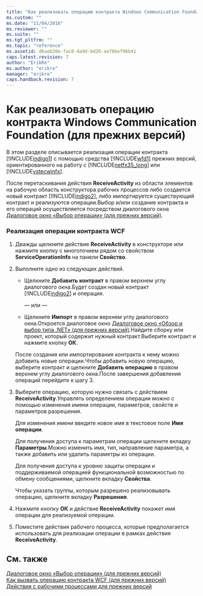 ```yaml
---
title: "Как реализовать операцию контракта Windows Communication Foundation (для прежних версий) | Microsoft Docs"
ms.custom: ""
ms.date: "11/04/2016"
ms.reviewer: ""
ms.suite: ""
ms.tgt_pltfrm: ""
ms.topic: "reference"
ms.assetid: d6aeb20e-fac8-4a9d-bd26-ae78bef96b41
caps.latest.revision: 7
author: "ErikRe"
ms.author: "erikre"
manager: "erikre"
caps.handback.revision: 7
---
```

# Как реализовать операцию контракта Windows Communication Foundation (для прежних версий)
В этом разделе описывается реализация операции контракта [!INCLUDE[indigo1](../workflow-designer/includes/indigo1_md.md)] с помощью средства [!INCLUDE[wfd1](../workflow-designer/includes/wfd1_md.md)] прежних версий, ориентированного на работу с [!INCLUDE[netfx35_long](../workflow-designer/includes/netfx35_long_md.md)] или [!INCLUDE[vstecwinfx](../workflow-designer/includes/vstecwinfx_md.md)].  
  
 После перетаскивания действия **ReceiveActivity** из области элементов на рабочую область конструктора рабочих процессов либо создается новый контракт [!INCLUDE[indigo2](../workflow-designer/includes/indigo2_md.md)], либо импортируется существующий контракт и реализуются операции.Выбор и\/или создание контракта и его операций осуществляется посредством диалогового окна [Диалоговое окно «Выбор операции» \(для прежних версий\)](../workflow-designer/choose-operation-dialog-box-legacy.md).  
  
### Реализация операции контракта WCF  
  
1.  Дважды щелкните действие **ReceiveActivity** в конструкторе или нажмите кнопку с многоточием рядом со свойством **ServiceOperationInfo** на панели **Свойство**.  
  
2.  Выполните одно из следующих действий.  
  
    -   Щелкните **Добавить контракт** в правом верхнем углу диалогового окна.Будет создан новый контракт [!INCLUDE[indigo2](../workflow-designer/includes/indigo2_md.md)] и операция.  
  
         — или —  
  
    -   Щелкните **Импорт** в правом верхнем углу диалогового окна.Откроется диалоговое окно [Диалоговое окно «Обзор и выбор типа .NET» \(для прежних версий\)](../workflow-designer/browse-and-select-a-dotnet-type-dialog-box-legacy.md).Найдите сборку или проект, который содержит нужный контракт.Выберите контракт и нажмите кнопку **ОК**.  
  
     После создания или импортирования контракта к нему можно добавить новые операции.Чтобы добавить новую операцию, выберите контракт и щелкните **Добавить операцию** в правом верхнем углу диалогового окна.После завершения добавления операций перейдите к шагу 3.  
  
3.  Выберите операцию, которую нужно связать с действием **ReceiveActivity**.Управлять определением операции можно с помощью изменения имени операции, параметров, свойств и параметров разрешения.  
  
     Для изменения имени введите новое имя в текстовое поле **Имя операции**.  
  
     Для получения доступа к параметрам операции щелкните вкладку **Параметры**.Можно изменить имя, тип, направление параметра, а также добавить или удалить параметры из операции.  
  
     Для получения доступа к уровню защиты операции и поддерживаемой операцией функциональной возможностью по обмену сообщениями, щелкните вкладку **Свойства**.  
  
     Чтобы указать группы, которым разрешено реализовывать операцию, щелкните вкладку **Разрешения**.  
  
4.  Нажмите кнопку **ОК** и действие **ReceiveActivity** покажет имя операции для реализуемой операции.  
  
5.  Поместите действия рабочего процесса, которые предполагается использовать для реализации операции в рамках действия **ReceiveActivity**.  
  
## См. также  
 [Диалоговое окно «Выбор операции» \(для прежних версий\)](../workflow-designer/choose-operation-dialog-box-legacy.md)   
 [Как вызвать операцию контракта WCF \(для прежних версий\)](../workflow-designer/how-to-invoke-a-windows-communication-foundation-contract-operation-legacy.md)   
 [Действия с рабочими процессами для прежних версий](../workflow-designer/legacy-workflow-activities.md)
